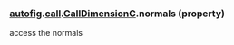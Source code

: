 ### [autofig](autofig.md).[call](autofig.call.md).[CallDimensionC](autofig.call.CallDimensionC.md).normals (property)




access the normals

